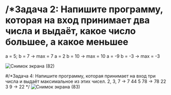 # /*Задача 2: Напишите программу, которая на вход принимает два числа и выдаёт, какое число большее, а какое меньшее
a = 5; b = 7 -> max = 7
a = 2 b = 10 -> max = 10
a = -9 b = -3 -> max = -3


![Снимок экрана (82)](https://user-images.githubusercontent.com/56500587/182959364-c61a0973-9640-470d-b132-3c05b6ec7603.png)

#/*Задача 4: Напишите программу, которая принимает на вход три числа и выдаёт максимальное из этих чисел.
2, 3, 7 -> 7
44 5 78 -> 78
22 3 9 -> 22
*/
![Снимок экрана (83)](https://user-images.githubusercontent.com/56500587/182959688-91b6f250-0636-48a6-b427-7995508c9f35.png)
